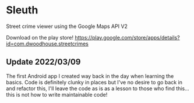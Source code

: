 # Sleuth

Street crime viewer using the Google Maps API V2

Download on the play store! https://play.google.com/store/apps/details?id=com.dwoodhouse.streetcrimes

## Update 2022/03/09
The first Android app I created way back in the day when learning the basics.
Code is definitely clunky in places but I've no desire to go back in and refactor this, I'll leave the code as is as a lesson to those who find this... this is not how to write maintainable code!
